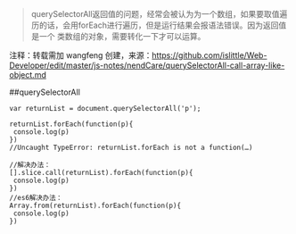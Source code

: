 
>querySelectorAll返回值的问题，经常会被认为为一个数组，如果要取值遍历的话，会用forEach进行遍历，但是运行结果会报语法错误。因为返回值是一个
类数组的对象，需要转化一下才可以运算。

注释：转载需加 wangfeng 创建，来源：https://github.com/islittle/Web-Developer/edit/master/js-notes/nendCare/querySelectorAll-call-array-like-object.md

##querySelectorAll
```
var returnList = document.querySelectorAll('p');

returnList.forEach(function(p){
 console.log(p)
})
//Uncaught TypeError: returnList.forEach is not a function(…)

//解决办法：
[].slice.call(returnList).forEach(function(p){
 console.log(p)
})
//es6解决办法：
Array.from(returnList).forEach(function(p){
 console.log(p)
})

```
